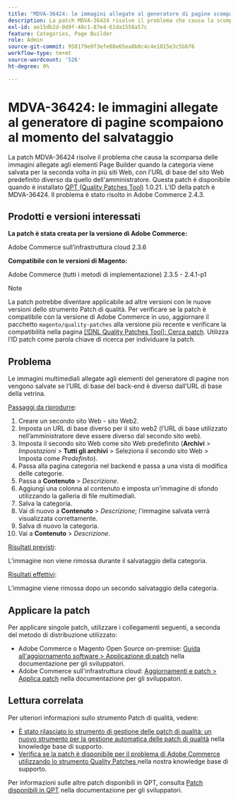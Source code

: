 ```yaml
---
title: "MDVA-36424: le immagini allegate al generatore di pagine scompaiono al momento del salvataggio"
description: La patch MDVA-36424 risolve il problema che causa la scomparsa delle immagini allegate agli elementi Page Builder quando la categoria viene salvata per la seconda volta in più siti Web, con l'URL di base del sito Web predefinito diverso da quello dell'amministratore. Questa patch è disponibile quando è installato [Quality Patches Tool (QPT)](/help/announcements/adobe-commerce-announcements/magento-quality-patches-released-new-tool-to-self-serve-quality-patches.md) 1.0.21. L'ID della patch è MDVA-36424. Il problema è stato risolto in Adobe Commerce 2.4.3.
exl-id: ae15db2d-0d9f-48c1-87e4-61da1558a57c
feature: Categories, Page Builder
role: Admin
source-git-commit: 958179e0f3efe08e65ea8b0c4c4e1015e3c5bb76
workflow-type: tm+mt
source-wordcount: '526'
ht-degree: 0%

---
```


# MDVA-36424: le immagini allegate al generatore di pagine scompaiono al momento del salvataggio

La patch MDVA-36424 risolve il problema che causa la scomparsa delle immagini allegate agli elementi Page Builder quando la categoria viene salvata per la seconda volta in più siti Web, con l&#39;URL di base del sito Web predefinito diverso da quello dell&#39;amministratore. Questa patch è disponibile quando è installato [QPT (Quality Patches Tool)](/help/announcements/adobe-commerce-announcements/magento-quality-patches-released-new-tool-to-self-serve-quality-patches.md) 1.0.21. L&#39;ID della patch è MDVA-36424. Il problema è stato risolto in Adobe Commerce 2.4.3.

## Prodotti e versioni interessati

**La patch è stata creata per la versione di Adobe Commerce:**

Adobe Commerce sull’infrastruttura cloud 2.3.6

**Compatibile con le versioni di Magento:**

Adobe Commerce (tutti i metodi di implementazione) 2.3.5 - 2.4.1-p1

>[!NOTE]
>
>La patch potrebbe diventare applicabile ad altre versioni con le nuove versioni dello strumento Patch di qualità. Per verificare se la patch è compatibile con la versione di Adobe Commerce in uso, aggiornare il pacchetto `magento/quality-patches` alla versione più recente e verificare la compatibilità nella pagina [[!DNL Quality Patches Tool]: Cerca patch](https://devdocs.magento.com/quality-patches/tool.html#patch-grid). Utilizza l’ID patch come parola chiave di ricerca per individuare la patch.

## Problema

Le immagini multimediali allegate agli elementi del generatore di pagine non vengono salvate se l’URL di base del back-end è diverso dall’URL di base della vetrina.

<u>Passaggi da riprodurre</u>:

1. Creare un secondo sito Web - sito Web2.
1. Imposta un URL di base diverso per il sito web2 (l’URL di base utilizzato nell’amministratore deve essere diverso dal secondo sito web).
1. Imposta il secondo sito Web come sito Web predefinito (**Archivi** > *Impostazioni* > **Tutti gli archivi** > Seleziona il secondo sito Web > Imposta come *Predefinito*).
1. Passa alla pagina categoria nel backend e passa a una vista di modifica delle categorie.
1. Passa a **Contenuto** > *Descrizione*.
1. Aggiungi una colonna al contenuto e imposta un’immagine di sfondo utilizzando la galleria di file multimediali.
1. Salva la categoria.
1. Vai di nuovo a **Contenuto** > *Descrizione*; l&#39;immagine salvata verrà visualizzata correttamente.
1. Salva di nuovo la categoria.
1. Vai a **Contenuto** > *Descrizione*.

<u>Risultati previsti</u>:

L’immagine non viene rimossa durante il salvataggio della categoria.

<u>Risultati effettivi</u>:

L’immagine viene rimossa dopo un secondo salvataggio della categoria.

## Applicare la patch

Per applicare singole patch, utilizzare i collegamenti seguenti, a seconda del metodo di distribuzione utilizzato:

* Adobe Commerce o Magento Open Source on-premise: [Guida all&#39;aggiornamento software > Applicazione di patch](https://devdocs.magento.com/guides/v2.4/comp-mgr/patching/mqp.html) nella documentazione per gli sviluppatori.
* Adobe Commerce sull&#39;infrastruttura cloud: [Aggiornamenti e patch > Applica patch](https://devdocs.magento.com/cloud/project/project-patch.html) nella documentazione per gli sviluppatori.

## Lettura correlata

Per ulteriori informazioni sullo strumento Patch di qualità, vedere:

* [È stato rilasciato lo strumento di gestione delle patch di qualità: un nuovo strumento per la gestione automatica delle patch di qualità](/help/announcements/adobe-commerce-announcements/magento-quality-patches-released-new-tool-to-self-serve-quality-patches.md) nella knowledge base di supporto.
* [Verifica se la patch è disponibile per il problema di Adobe Commerce utilizzando lo strumento Quality Patches ](/help/support-tools/patches-available-in-qpt-tool/check-patch-for-magento-issue-with-magento-quality-patches.md) nella nostra knowledge base di supporto.

Per informazioni sulle altre patch disponibili in QPT, consulta [Patch disponibili in QPT](https://devdocs.magento.com/quality-patches/tool.html#patch-grid) nella documentazione per gli sviluppatori.

